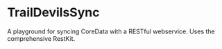 TrailDevilsSync
===============
A playground for syncing CoreData with a RESTful webservice.
Uses the comprehensive RestKit.